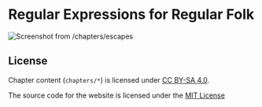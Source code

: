 # Regular Expressions for Regular Folk

![Screenshot from /chapters/escapes](https://raw.githubusercontent.com/shreyasminocha/regex-for-regular-folk/master/static/images/screenshot.jpg)

## License

Chapter content (`chapters/*`) is licensed under [CC BY-SA 4.0](https://creativecommons.org/licenses/by-sa/4.0).

The source code for the website is licensed under the [MIT License](https://shreyas.mit-license.org/2019)
